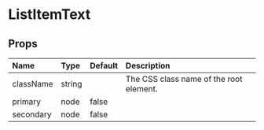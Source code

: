 ListItemText
============



Props
-----


| Name | Type | Default | Description |
|:-----|:-----|:-----|:-----|
| className | string |  |  The CSS class name of the root element. |
| primary | node | false |   |
| secondary | node | false |   |
